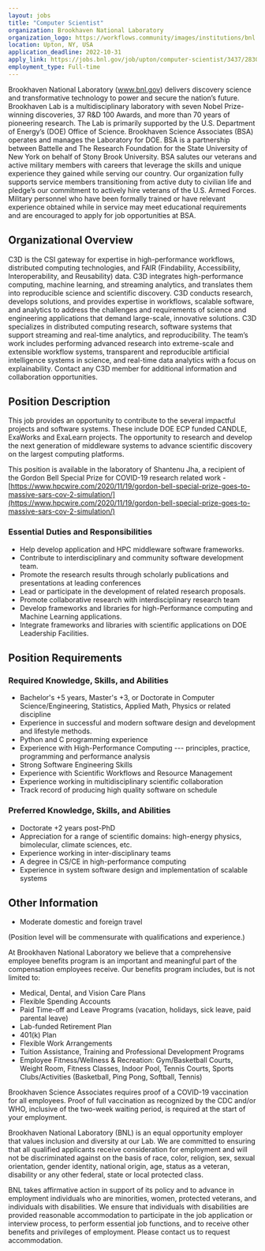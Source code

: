 ```yaml
---
layout: jobs
title: "Computer Scientist"
organization: Brookhaven National Laboratory
organization_logo: https://workflows.community/images/institutions/bnl.png
location: Upton, NY, USA
application_deadline: 2022-10-31
apply_link: https://jobs.bnl.gov/job/upton/computer-scientist/3437/28300522848
employment_type: Full-time
---
```


Brookhaven National Laboratory (www.bnl.gov) delivers discovery science and transformative technology to power and secure the nation’s future. Brookhaven Lab is a multidisciplinary laboratory with seven Nobel Prize-winning discoveries, 37 R&D 100 Awards, and more than 70 years of pioneering research. The Lab is primarily supported by the U.S. Department of Energy’s (DOE) Office of Science. Brookhaven Science Associates (BSA) operates and manages the Laboratory for DOE. BSA is a partnership between Battelle and The Research Foundation for the State University of New York on behalf of Stony Brook University. BSA salutes our veterans and active military members with careers that leverage the skills and unique experience they gained while serving our country. Our organization fully supports service members transitioning from active duty to civilian life and pledge’s our commitment to actively hire veterans of the U.S. Armed Forces. Military personnel who have been formally trained or have relevant experience obtained while in service may meet educational requirements and are encouraged to apply for job opportunities at BSA.

## Organizational Overview

C3D is the CSI gateway for expertise in high-performance workflows, distributed computing technologies, and FAIR (Findability, Accessibility, Interoperability, and Reusability) data. C3D integrates high-performance computing, machine learning, and streaming analytics, and translates them into reproducible science and scientific discovery. C3D conducts research, develops solutions, and provides expertise in workflows, scalable software, and analytics to address the challenges and requirements of science and engineering applications that demand large-scale, innovative solutions. C3D specializes in distributed computing research, software systems that support streaming and real-time analytics, and reproducibility. The team’s work includes performing advanced research into extreme-scale and extensible workflow systems, transparent and reproducible artificial intelligence systems in science, and real-time data analytics with a focus on explainability. Contact any C3D member for additional information and collaboration opportunities.

## Position Description

This job provides an opportunity to contribute to the several impactful projects and software systems. These include DOE ECP funded CANDLE, ExaWorks and ExaLearn projects. The opportunity to research and develop the next generation of middleware systems to advance scientific discovery on the largest computing platforms.

This position is available in the laboratory of Shantenu Jha, a recipient of the Gordon Bell Special Prize for COVID-19 research related work - [https://www.hpcwire.com/2020/11/19/gordon-bell-special-prize-goes-to-massive-sars-cov-2-simulation/](https://www.hpcwire.com/2020/11/19/gordon-bell-special-prize-goes-to-massive-sars-cov-2-simulation/)

### Essential Duties and Responsibilities

- Help develop application and HPC middleware software frameworks. 
- Contribute to interdisciplinary and community software development team.
- Promote the research results through scholarly publications and presentations at leading conferences
- Lead or participate in the development of related research proposals. 
- Promote collaborative research with interdisciplinary research team
- Develop frameworks and libraries for high-Performance computing and Machine Learning applications. 
- Integrate frameworks and libraries with scientific applications on DOE Leadership Facilities.

## Position Requirements

### Required Knowledge, Skills, and Abilities

- Bachelor's +5 years, Master's +3, or Doctorate in Computer Science/Engineering, Statistics, Applied Math, Physics or related discipline
- Experience in successful and modern software design and development and lifestyle methods. 
- Python and C programming experience
- Experience with High-Performance Computing --- principles, practice, programming and performance analysis
- Strong Software Engineering Skills 
- Experience with Scientific Workflows and Resource Management 
- Experience working in multidisciplinary scientific collaboration
- Track record of producing high quality software on schedule

### Preferred Knowledge, Skills, and Abilities

- Doctorate +2 years post-PhD
- Appreciation for a range of scientific domains: high-energy physics, bimolecular, climate sciences, etc.
- Experience working in inter-disciplinary teams
- A degree in CS/CE in high-performance computing
- Experience in system software design and implementation of scalable systems

## Other Information

- Moderate domestic and foreign travel

(Position level will be commensurate with qualifications and experience.)

At Brookhaven National Laboratory we believe that a comprehensive employee benefits program is an important and meaningful part of the compensation employees receive. Our benefits program includes, but is not limited to:

- Medical, Dental, and Vision Care Plans
- Flexible Spending Accounts
- Paid Time-off and Leave Programs (vacation, holidays, sick leave, paid parental leave)
- Lab-funded Retirement Plan
- 401(k) Plan
- Flexible Work Arrangements
- Tuition Assistance, Training and Professional Development Programs
- Employee Fitness/Wellness & Recreation:  Gym/Basketball Courts, Weight Room, Fitness Classes, Indoor Pool, Tennis Courts, Sports Clubs/Activities (Basketball, Ping Pong, Softball, Tennis)

Brookhaven Science Associates requires proof of a COVID-19 vaccination for all employees. Proof of full vaccination as recognized by the CDC and/or WHO, inclusive of the two-week waiting period, is required at the start of your employment.

Brookhaven National Laboratory (BNL) is an equal opportunity employer that values inclusion and diversity at our Lab. We are committed to ensuring that all qualified applicants receive consideration for employment and will not be discriminated against on the basis of race, color, religion, sex, sexual orientation, gender identity, national origin, age, status as a veteran, disability or any other federal, state or local protected class.

BNL takes affirmative action in support of its policy and to advance in employment individuals who are minorities, women, protected veterans, and individuals with disabilities. We ensure that individuals with disabilities are provided reasonable accommodation to participate in the job application or interview process, to perform essential job functions, and to receive other benefits and privileges of employment. Please contact us to request accommodation.
